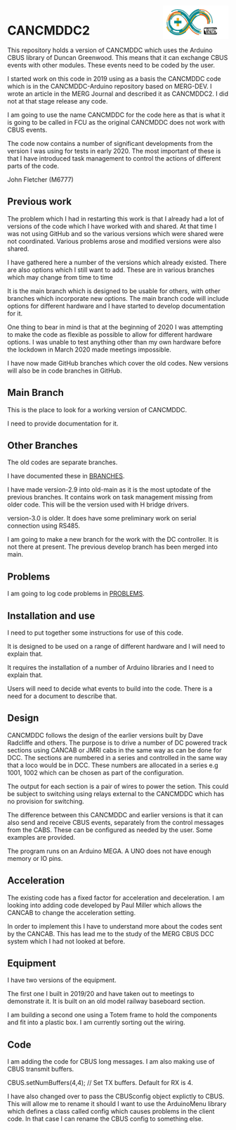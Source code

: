 <img align="right" src="arduino_cbus_logo.png"  width="150" height="75">

# CANCMDDC2

This repository holds a version of CANCMDDC which uses the Arduino CBUS library of Duncan Greenwood. This means that it can exchange CBUS events with other modules. These events need to be coded by the user.

I started work on this code in 2019 using as a basis the CANCMDDC code which is in the CANCMDDC-Arduino repository based on MERG-DEV. I wrote an article in the MERG Journal and described it as CANCMDDC2. I did not at that stage release any code.

I am going to use the name CANCMDDC for the code here as that is what it is going to be called in FCU as the original CANCMDDC does not work with CBUS events.

The code now contains a number of significant developments from the version I was using for tests in early 2020. The most important of these is that I have introduced task management to control the actions of different parts of the code.

John Fletcher (M6777)

## Previous work

The problem which I had in restarting this work is that I already had a lot of versions of the code which I have worked with and shared. At that time I was not using GitHub and so the various versions which were shared were not coordinated. Various problems arose and modified versions were also shared.

I have gathered here a number of the versions which already existed. There are also options which I still want to add. These are in various branches which may change from time to time

It is the main branch which is designed to be usable for others, with other branches which incorporate new options. The main branch code will include options for different hardware and I have started to develop documentation for it.

One thing to bear in mind is that at the beginning of 2020 I was attempting to make the code as flexible as possible to allow for different hardware options. I was unable to test anything other than my own hardware before the lockdown in March 2020 made meetings impossible.

I have now made GitHub branches which cover the old codes. New versions will also be in code branches in GitHub.

## Main Branch

This is the place to look for a working version of CANCMDDC.

I need to provide documentation for it.

## Other Branches

The old codes are separate branches.

I have documented these in [BRANCHES](BRANCHES.md).

I have made version-2.9 into old-main as it is the most uptodate of the previous branches. It contains work on task management missing from older code. This will be the version used with H bridge drivers.

version-3.0 is older. It does have some preliminary work on serial connection using RS485.

I am going to make a new branch for the work with the DC controller. It is not there at present. The previous develop branch has been merged into main.

## Problems

I am going to log code problems in [PROBLEMS](PROBLEMS.md).

## Installation and use

I need to put together some instructions for use of this code.

It is designed to be used on a range of different hardware and I will need to explain that.

It requires the installation of a number of Arduino libraries and I need to explain that.

Users will need to decide what events to build into the code. There is a need for a document to describe that.

## Design

CANCMDDC follows the design of the earlier versions built by Dave Radcliffe and others. The purpose is to drive a number of DC powered track sections using CANCAB or JMRI cabs in the same way as can be done for DCC. The sections are numbered in a series and controlled in the same way that a loco would be in DCC. These numbers are allocated in a series e.g 1001, 1002 which can be chosen as part of the configuration.

The output for each section is a pair of wires to power the setion. This could be subject to switching using relays external to the CANCMDDC which has no provision for switching.

The difference between this CANCMDDC and earlier versions is that it can also send and receive CBUS events, separately from the control messages from the CABS. These can be configured as needed by the user. Some examples are provided.

The program runs on an Arduino MEGA. A UNO does not have enough memory or IO pins.

## Acceleration

The existing code has a fixed factor for acceleration and deceleration. I am looking into adding code developed by Paul Miller which allows the CANCAB to change the acceleration setting.

In order to implement this I have to understand more about the codes sent by the CANCAB. This has lead me to the study of the MERG CBUS DCC system which I had not looked at before.

## Equipment

I have two versions of the equipment.

The first one I built in 2019/20 and have taken out to meetings to demonstrate it. It is built on an old model railway baseboard section.

I am building a second one using a Totem frame to hold the components and fit into a plastic box. I am currently sorting out the wiring.

## Code

I am adding the code for CBUS long messages. I am also making use of CBUS transmit buffers.

CBUS.setNumBuffers(4,4); // Set TX buffers. Default for RX is 4.

I have also changed over to pass the CBUSconfig object explictly to CBUS. This will allow me to rename it should I want to use the ArduinoMenu library which defines a class called config which causes problems in the client code. In that case I can rename the CBUS config to something else.
